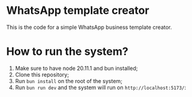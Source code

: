 # WhatsApp template creator
This is the code for a simple WhatsApp business template creator.

# How to run the system?
1. Make sure to have node 20.11.1 and bun installed;
2. Clone this repository;
3. Run `bun install` on the root of the system;
4. Run `bun run dev` and the system will run on `http://localhost:5173/`:

